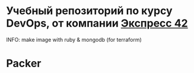 # Учебный репозиторий по курсу DevOps, от компании [Экспресс 42](https://express42.com/)

INFO: make image with ruby & mongodb (for terraform)

# Packer
